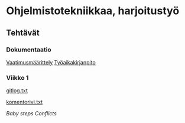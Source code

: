 # Ohjelmistotekniikkaa, harjoitustyö

## Tehtävät

### Dokumentaatio

[Vaatimusmäärittely](https://github.com/isokissa3/ot-harjoitustyo/blob/master/dokumentointi/vaatimusmaarittely.md)
[Työaikakirjanpito](https://github.com/isokissa3/ot-harjoitustyo/blob/master/dokumentointi/tuntikirjanpito.md)

### Viikko 1

[gitlog.txt](https://github.com/isokissa3/ot-harjoitustyo/blob/master/laskarit/viikko1/gitlog.txt)

[komentorivi.txt](https://github.com/isokissa3/ot-harjoitustyo/blob/master/laskarit/viikko1/komentorivi.txt)

*Baby steps*
*Conflicts*
